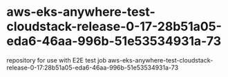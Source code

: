 # aws-eks-anywhere-test-cloudstack-release-0-17-28b51a05-eda6-46aa-996b-51e53534931a-73
repository for use with E2E test job aws-eks-anywhere-test-cloudstack-release-0-17:28b51a05-eda6-46aa-996b-51e53534931a-73
